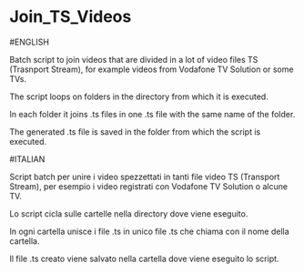 # Join_TS_Videos

#ENGLISH

Batch script to join videos that are divided in a lot of video files TS (Trasnport Stream), for example videos from  Vodafone TV Solution
or some TVs.

The script loops on folders in the directory from which it is executed.

In each folder it joins .ts files in one .ts file with the same name of the folder.

The generated .ts file is saved in the folder from which the script is executed.

#ITALIAN

Script batch per unire i video spezzettati in tanti file video TS (Transport Stream), per esempio i video registrati con
Vodafone TV Solution o alcune TV. 

Lo script cicla sulle cartelle nella directory dove viene eseguito.

In ogni cartella unisce i file .ts in unico file .ts che chiama con il nome della cartella.

Il file .ts creato viene salvato nella cartella dove viene eseguito lo script.
